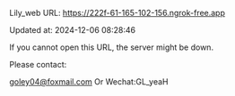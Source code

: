 Lily_web URL: https://222f-61-165-102-156.ngrok-free.app

Updated at: 2024-12-06 08:28:46

If you cannot open this URL, the server might be down.

Please contact: 

goley04@foxmail.com Or Wechat:GL_yeaH